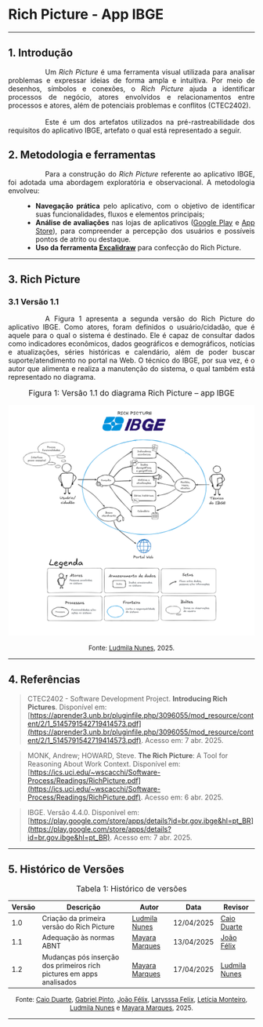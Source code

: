 # Rich Picture - App IBGE

***

## 1. Introdução
<div style="text-align: justify; text-indent: 2cm;">
Um <i>Rich Picture</i> é uma ferramenta visual utilizada para analisar problemas e expressar ideias de forma ampla e intuitiva. Por meio de desenhos, símbolos e conexões, o <i>Rich Picture</i> ajuda a identificar processos de negócio, atores envolvidos e relacionamentos entre processos e atores, além de potenciais problemas e conflitos (CTEC2402).
  <br><br>
  <div style="text-indent: 2cm;">
Este é um dos artefatos utilizados na pré-rastreabilidade dos requisitos do aplicativo IBGE, artefato o qual está representado a seguir.
    
  </div>
</div>

## 2. Metodologia e ferramentas

<div style="text-align: justify; text-indent: 2cm;">
Para a construção do <i>Rich Picture</i> referente ao aplicativo IBGE, foi adotada uma abordagem exploratória e observacional. A metodologia envolveu:
 </div>
 
 <ul style="text-align: justify; padding-left: 4em; margin-top: 1em;">
   <li><b>Navegação prática</b> pelo aplicativo, com o objetivo de identificar suas funcionalidades, fluxos e elementos principais;</li>
   <li><b>Análise de avaliações</b> nas lojas de aplicativos 
     (<a href="https://play.google.com" target="_blank">Google Play</a> e 
     <a href="https://www.apple.com/br/app-store/" target="_blank">App Store</a>), 
     para compreender a percepção dos usuários e possíveis pontos de atrito ou destaque.</li>
   <li><b>Uso da ferramenta 
     <a href="https://excalidraw.com" target="_blank">Excalidraw</a></b> para confecção do Rich Picture.</li>
 </ul>

***

## 3. Rich Picture
### 3.1 Versão 1.1
<div style="text-align: justify; text-indent: 2cm;">
A Figura 1 apresenta a segunda versão do Rich Picture do aplicativo IBGE. Como atores, foram definidos o usuário/cidadão, que é aquele para o qual o sistema é destinado. Ele é capaz de consultar dados como indicadores econômicos, dados geográficos e demográficos, notícias e atualizações, séries históricas e calendário, além de poder buscar suporte/atendimento no portal na Web. O técnico do IBGE, por sua vez, é o autor que alimenta e realiza a manutenção do sistema, o qual também está representado no diagrama.
</div>

<font size="3"><p style="text-align: center">Figura 1: Versão 1.1 do diagrama Rich Picture – app IBGE</p></font>

![Richpicturev1](../assets/images/rich-picture-ibge.png)

<font size="2"><p style="text-align: center">Fonte: [Ludmila Nunes](https://github.com/ludmilaaysha), 2025.</p></font>

***

## 4. Referências
> CTEC2402 - Software Development Project. **Introducing Rich Pictures**. Disponível em: [https://aprender3.unb.br/pluginfile.php/3096055/mod_resource/content/2/1_5145791542719414573.pdf](https://aprender3.unb.br/pluginfile.php/3096055/mod_resource/content/2/1_5145791542719414573.pdf)​. Acesso em: 7 abr. 2025.

> MONK, Andrew; HOWARD, Steve. **The Rich Picture**: A Tool for Reasoning About Work Context.  Disponível em: [https://ics.uci.edu/~wscacchi/Software-Process/Readings/RichPicture.pdf](https://ics.uci.edu/~wscacchi/Software-Process/Readings/RichPicture.pdf). Acesso em: 6 abr. 2025.

> IBGE. Versão 4.4.0. Disponível em: [https://play.google.com/store/apps/details?id=br.gov.ibge&hl=pt_BR](https://play.google.com/store/apps/details?id=br.gov.ibge&hl=pt_BR). Acesso em: 7 abr. 2025.

***

## 5. Histórico de Versões

<font size="3"><p style="text-align: center">Tabela 1: Histórico de versões</p></font>

| Versão | Descrição       | Autor                                            | Data                                  | Revisor     |
| ------ | ---------- | ------------------------------------------------ | ------------------------------------------ | ----------- |
| 1.0    | Criação da primeira versão do Rich Picture | [Ludmila Nunes](https://github.com/ludmilaaysha) | 12/04/2025 | [Caio Duarte](https://github.com/CaioDuart3)|
| 1.1    |Adequação às normas ABNT|[Mayara Marques](https://github.com/maymarquee)| 13/04/2025 |[João Félix](https://github.com/joaofmoreiraa)|
| 1.2    |Mudanças pós inserção dos primeiros rich pictures em apps analisados|[Mayara Marques](https://github.com/maymarquee)| 17/04/2025 |[Ludmila Nunes](https://github.com/ludmilaaysha)|

<font size="2"><p style="text-align: center">Fonte: [Caio Duarte](https://github.com/caioduart3), [Gabriel Pinto](https://github.com/GabrielSPinto), [João Félix](https://github.com/joaofmoreiraa), [Larysssa Felix](https://github.com/felixlaryssa), [Letícia Monteiro](https://github.com/LeticiaMonteiroo), [Ludmila Nunes](https://github.com/ludmilaaysha) e [Mayara Marques](https://github.com/maymarquee), 2025.</p></font>

***



